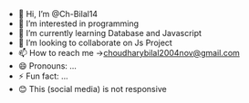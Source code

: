 - 👋 Hi, I’m @Ch-Bilal14
- 👀 I’m interested in programming
- 🌱 I’m currently learning Database and Javascript
- 💞️ I’m looking to collaborate on Js Project
- 📫 How to reach me ->choudharybilal2004nov@gmail.com
- 😄 Pronouns: ...
- ⚡ Fun fact: ...
- 😊 This (social media) is not responsive

<!---
Ch-Bilal14/Ch-Bilal14 is a ✨ special ✨ repository because its `README.md` (this file) appears on your GitHub profile.
You can click the Preview link to take a look at your changes.
--->

